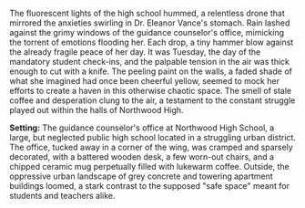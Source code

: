 The fluorescent lights of the high school hummed, a relentless drone that mirrored the anxieties swirling in Dr. Eleanor Vance's stomach.  Rain lashed against the grimy windows of the guidance counselor's office, mimicking the torrent of emotions flooding her.  Each drop, a tiny hammer blow against the already fragile peace of her day.  It was Tuesday, the day of the mandatory student check-ins, and the palpable tension in the air was thick enough to cut with a knife.  The peeling paint on the walls, a faded shade of what she imagined had once been cheerful yellow, seemed to mock her efforts to create a haven in this otherwise chaotic space.  The smell of stale coffee and desperation clung to the air, a testament to the constant struggle played out within the halls of Northwood High.

**Setting:** The guidance counselor's office at Northwood High School, a large, but neglected public high school located in a struggling urban district.  The office, tucked away in a corner of the wing, was cramped and sparsely decorated, with a battered wooden desk, a few worn-out chairs, and a chipped ceramic mug perpetually filled with lukewarm coffee.  Outside, the oppressive urban landscape of grey concrete and towering apartment buildings loomed, a stark contrast to the supposed "safe space" meant for students and teachers alike.
